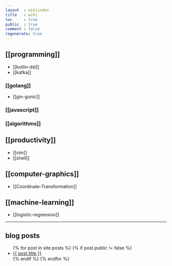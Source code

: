 ```yaml
---
layout  : wikiindex
title   : wiki
toc     : true
public  : true
comment : false
regenerate: true
---
```


## [[programming]]

* [[kotlin-dsl]]
* [[kafka]]

### [[golang]]

* [[gin-gonic]]

### [[javascript]]

### [[algorithms]]

## [[productivity]]

* [[vim]]
* [[shell]]

## [[computer-graphics]]

* [[Coordinate-Transformation]]

## [[machine-learning]]

* [[logistic-regression]]

---

## blog posts
<div>
    <ul>
{% for post in site.posts %}
    {% if post.public != false %}
        <li>
            <a class="post-link" href="{{ post.url | prepend: site.baseurl }}">
                {{ post.title }}
            </a>
        </li>
    {% endif %}
{% endfor %}
    </ul>
</div>


